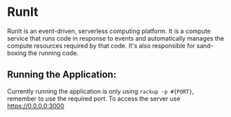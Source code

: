 # RunIt
RunIt is an event-driven, serverless computing platform. It is a compute service that runs code in response to events and automatically manages the compute resources required by that code. It's also responsible for sand-boxing the running code.

## Running the Application:
Currently running the application is only using `rackup -p #{PORT}`, remember to use the required port.
To access the server use https://0.0.0.0:3000

